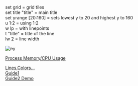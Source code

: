  
set grid = grid tiles   
set title "title" = main title   
set yrange [20:160] = sets lowest y to 20 and highest y to 160  
u 1:2 = using 1:2   
w lp = with linepoints    
t "title" = title of the line    
lw 2 = line width  

 
 
 
 
 ![ey](https://i.stack.imgur.com/QpFsh.png)   



 
[Process Memory/CPU Usage](https://dzone.com/articles/monitoring-process-memorycpu-usage-with-top-and-pl)     


[Lines,Colors...](http://gnuplot.sourceforge.net/docs_4.2/node62.html)   
[Guide1](https://alvinalexander.com/technology/gnuplot-charts-graphs-examples/)   
[Guide2 Demo](http://gnuplot.sourceforge.net/demo/)  
